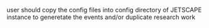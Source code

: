 user should copy the config files into config directory of JETSCAPE instance to generetate the events and/or duplicate research work